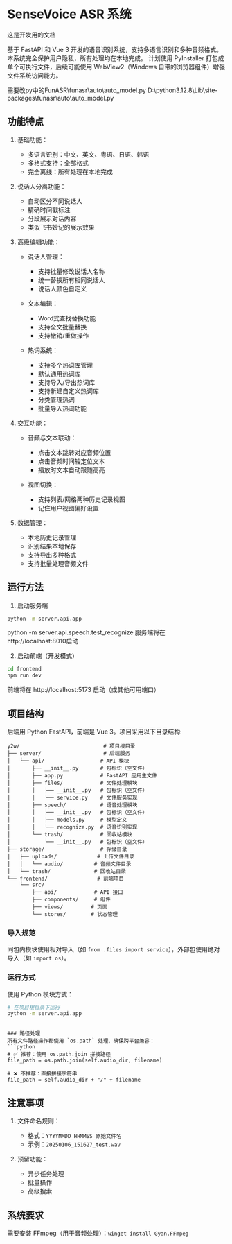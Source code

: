 # SenseVoice ASR 系统
这是开发用的文档

基于 FastAPI 和 Vue 3 开发的语音识别系统，支持多语言识别和多种音频格式。
本系统完全保护用户隐私，所有处理均在本地完成。
计划使用 PyInstaller 打包成单个可执行文件，后续可能使用 WebView2（Windows 自带的浏览器组件）增强文件系统访问能力。





需要改py中的FunASR\funasr\auto\auto_model.py
D:\python3.12.8\Lib\site-packages\funasr\auto\auto_model.py




## 功能特点

1. 基础功能：
   - 多语言识别：中文、英文、粤语、日语、韩语
   - 多格式支持：全部格式
   - 完全离线：所有处理在本地完成

2. 说话人分离功能：
   - 自动区分不同说话人
   - 精确时间戳标注
   - 分段展示对话内容
   - 类似飞书妙记的展示效果

3. 高级编辑功能：
   - 说话人管理：
     * 支持批量修改说话人名称
     * 统一替换所有相同说话人
     * 说话人颜色自定义
   
   - 文本编辑：
     * Word式查找替换功能
     * 支持全文批量替换
     * 支持撤销/重做操作
   
   - 热词系统：
     * 支持多个热词库管理
     * 默认通用热词库
     * 支持导入/导出热词库
     * 支持新建自定义热词库
     * 分类管理热词
     * 批量导入热词功能

4. 交互功能：
   - 音频与文本联动：
     * 点击文本跳转对应音频位置
     * 点击音频时间轴定位文本
     * 播放时文本自动跟随高亮
   
   - 视图切换：
     * 支持列表/网格两种历史记录视图
     * 记住用户视图偏好设置

5. 数据管理：
   - 本地历史记录管理
   - 识别结果本地保存
   - 支持导出多种格式
   - 支持批量处理音频文件


## 运行方法

1. 启动服务端
```bash
python -m server.api.app
```
python -m server.api.speech.test_recognize
服务端将在  http://localhost:8010启动

2. 启动前端（开发模式）
```bash
cd frontend
npm run dev
```
前端将在 http://localhost:5173 启动（或其他可用端口）


## 项目结构
后端用 Python FastAPI，前端是 Vue 3。项目采用以下目录结构:

```
y2w/                           # 项目根目录
├── server/                    # 后端服务
│   └── api/                  # API 模块
│       ├── __init__.py       # 包标识（空文件）
│       ├── app.py            # FastAPI 应用主文件
│       ├── files/            # 文件处理模块
│       │   ├── __init__.py   # 包标识（空文件）
│       │   └── service.py    # 文件服务实现
│       ├── speech/           # 语音处理模块
│       │   ├── __init__.py   # 包标识（空文件）
│       │   ├── models.py     # 模型定义
│       │   └── recognize.py  # 语音识别实现
│       └── trash/            # 回收站模块
│           └── __init__.py   # 包标识（空文件）
├── storage/                  # 存储目录
│   ├── uploads/             # 上传文件目录
│   │   └── audio/          # 音频文件目录
│   └── trash/              # 回收站目录
└── frontend/                # 前端项目
    └── src/
        ├── api/            # API 接口
        ├── components/     # 组件
        ├── views/         # 页面
        └── stores/        # 状态管理
```

### 导入规范
同包内模块使用相对导入（如 `from .files import service`），外部包使用绝对导入（如 `import os`）。

### 运行方式

使用 Python 模块方式：
```bash
# 在项目根目录下运行
python -m server.api.app
```

```

### 路径处理
所有文件路径操作都使用 `os.path` 处理，确保跨平台兼容：
```python
# ✅ 推荐：使用 os.path.join 拼接路径
file_path = os.path.join(self.audio_dir, filename)

# ❌ 不推荐：直接拼接字符串
file_path = self.audio_dir + "/" + filename
```


## 注意事项

1. 文件命名规则：
   - 格式：`YYYYMMDD_HHMMSS_原始文件名`
   - 示例：`20250106_151627_test.wav`


2. 预留功能：
   - 异步任务处理
   - 批量操作
   - 高级搜索


## 系统要求
需要安装 FFmpeg（用于音频处理）：`winget install Gyan.FFmpeg`
